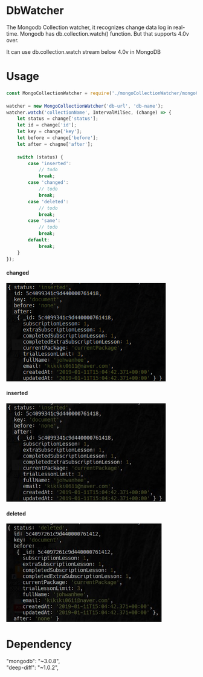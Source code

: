 # DbWatcher
The Mongodb Collection watcher, it recognizes change data log in real-time. Mongodb has db.collection.watch() function. But that supports 4.0v over.  

It can use db.collection.watch stream below 4.0v in MongoDB

# Usage 
```javascript
const MongoCollectionWatcher = require('./mongoCollectionWatcher/mongoCollectionWatcher.js');

watcher = new MongoCollectionWatcher('db-url', 'db-name');
watcher.watch('collectionName', IntervalMilSec, (change) => {
    let status = change['status'];
    let id = change['id'];
    let key = change['key'];
    let before = change['before'];
    let after = chagne['after'];

    switch (status) {
        case 'inserted':
            // todo
            break;
        case 'changed':
            // todo
            break;
        case 'deleted':
            // todo
            break;
        case 'same':
            // todo
            break;
        default:
            break;
    }
});
```

#### changed  
![](./image.png)

#### inserted
![](./inserted.jpg)

#### deleted
![](./deleted.jpg)



# Dependency
"mongodb": "~3.0.8",  
"deep-diff": "~1.0.2",  
